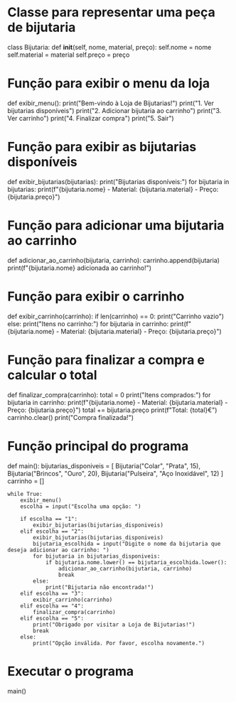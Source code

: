 # Classe para representar uma peça de bijutaria
class Bijutaria:
    def __init__(self, nome, material, preço):
        self.nome = nome
        self.material = material
        self.preço = preço

# Função para exibir o menu da loja
def exibir_menu():
    print("Bem-vindo à Loja de Bijutarias!")
    print("1. Ver bijutarias disponíveis")
    print("2. Adicionar bijutaria ao carrinho")
    print("3. Ver carrinho")
    print("4. Finalizar compra")
    print("5. Sair")

# Função para exibir as bijutarias disponíveis
def exibir_bijutarias(bijutarias):
    print("Bijutarias disponíveis:")
    for bijutaria in bijutarias:
        print(f"{bijutaria.nome} - Material: {bijutaria.material} - Preço: {bijutaria.preço}")

# Função para adicionar uma bijutaria ao carrinho
def adicionar_ao_carrinho(bijutaria, carrinho):
    carrinho.append(bijutaria)
    print(f"{bijutaria.nome} adicionada ao carrinho!")

# Função para exibir o carrinho
def exibir_carrinho(carrinho):
    if len(carrinho) == 0:
        print("Carrinho vazio")
    else:
        print("Itens no carrinho:")
        for bijutaria in carrinho:
            print(f"{bijutaria.nome} - Material: {bijutaria.material} - Preço: {bijutaria.preço}")

# Função para finalizar a compra e calcular o total
def finalizar_compra(carrinho):
    total = 0
    print("Itens comprados:")
    for bijutaria in carrinho:
        print(f"{bijutaria.nome} - Material: {bijutaria.material} - Preço: {bijutaria.preço}")
        total += bijutaria.preço
    print(f"Total: {total}€")
    carrinho.clear()
    print("Compra finalizada!")

# Função principal do programa
def main():
    bijutarias_disponiveis = [
        Bijutaria("Colar", "Prata", 15),
        Bijutaria("Brincos", "Ouro", 20),
        Bijutaria("Pulseira", "Aço Inoxidável", 12)
    ]
    carrinho = []

    while True:
        exibir_menu()
        escolha = input("Escolha uma opção: ")

        if escolha == "1":
            exibir_bijutarias(bijutarias_disponiveis)
        elif escolha == "2":
            exibir_bijutarias(bijutarias_disponiveis)
            bijutaria_escolhida = input("Digite o nome da bijutaria que deseja adicionar ao carrinho: ")
            for bijutaria in bijutarias_disponiveis:
                if bijutaria.nome.lower() == bijutaria_escolhida.lower():
                    adicionar_ao_carrinho(bijutaria, carrinho)
                    break
            else:
                print("Bijutaria não encontrada!")
        elif escolha == "3":
            exibir_carrinho(carrinho)
        elif escolha == "4":
            finalizar_compra(carrinho)
        elif escolha == "5":
            print("Obrigado por visitar a Loja de Bijutarias!")
            break
        else:
            print("Opção inválida. Por favor, escolha novamente.")

# Executar o programa
main()
